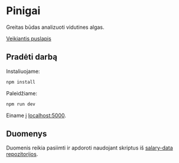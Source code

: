 # Pinigai

Greitas būdas analizuoti vidutines algas.

[Veikiantis puslapis](https://pinigai.ffff.lt)

## Pradėti darbą

Instaliuojame:

```bash
npm install
```

Paleidžiame:

```bash
npm run dev
```

Einame į [localhost:5000](http://localhost:5000).

## Duomenys

Duomenis reikia pasiimti ir apdoroti naudojant skriptus iš
[salary-data
repozitorijos](https://github.com/daliusd/salary-data).
